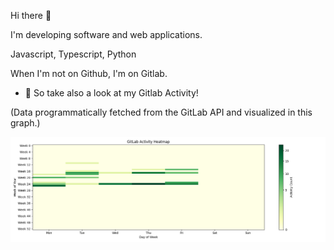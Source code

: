 Hi there 👋

I'm developing software and web applications.

Javascript, Typescript, Python

When I'm not on Github, I'm on Gitlab.

- 🔭 So take also a look at my Gitlab Activity!

(Data programmatically fetched from the GitLab API and visualized in this graph.)


![GitLab Activity](https://raw.githubusercontent.com/remireci/gitlab_activity/main/gitlab_activity.png)

